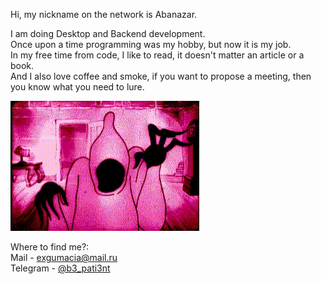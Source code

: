 Hi, my nickname on the network is Abanazar.  
  
I am doing Desktop and Backend development.  
Once upon a time programming was my hobby, but now it is my job.  
In my free time from code, I like to read, it doesn't matter an article or a book.  
And I also love coffee and smoke, if you want to propose a meeting, then you know what you need to lure.  

![](https://github.com/Apanazar/stuprum/blob/master/abanazar.gif)

Where to find me?:  
Mail - exgumacia@mail.ru  
Telegram - [@b3_pati3nt](https://t.me/b3_pati3nt)  
